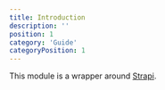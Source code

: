 ```yaml
---
title: Introduction
description: ''
position: 1
category: 'Guide'
categoryPosition: 1
---
```


This module is a wrapper around [Strapi](https://strapi.io/).

